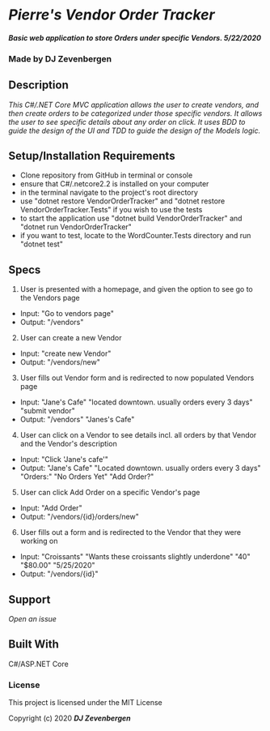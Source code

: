 # _Pierre's Vendor Order Tracker_

#### _Basic web application to store Orders under specific Vendors. 5/22/2020_

### Made by DJ Zevenbergen
## Description

_This C#/.NET Core MVC application allows the user to create vendors, and then create orders to be categorized under those specific vendors. It allows the user to see specific details about any order on click. It uses BDD to guide the design of the UI and TDD to guide the design of the Models logic._


## Setup/Installation Requirements

* Clone repository from GitHub in terminal or console
* ensure that C#/.netcore2.2 is installed on your computer
* in the terminal navigate to the project's root directory
* use "dotnet restore VendorOrderTracker" and "dotnet restore VendorOrderTracker.Tests" if you wish to use the tests
* to start the application use "dotnet build VendorOrderTracker" and "dotnet run VendorOrderTracker"
* if you want to test, locate to the WordCounter.Tests directory and run "dotnet test"


## Specs

1. User is presented with a homepage, and given the option to see go to the Vendors page
  * Input: "Go to vendors page"
  * Output: "/vendors"
2. User can create a new Vendor
  * Input: "create new Vendor"
  * Output: "/vendors/new"
3. User fills out Vendor form and is redirected to now populated Vendors page
  * Input: "Jane's Cafe" "located downtown. usually orders every 3 days" "submit vendor"
  * Output: "/vendors" "Janes's Cafe"
4. User can click on a Vendor to see details incl. all orders by that Vendor and the Vendor's description
  * Input: "Click 'Jane's cafe'"
  * Output: "Jane's Cafe"
            "Located downtown. usually orders every 3 days"
            "Orders:"
            "No Orders Yet"
            "Add Order?"
5. User can click Add Order on a specific Vendor's page
  * Input: "Add Order"
  * Output: "/vendors/{id}/orders/new"
6. User fills out a form and is redirected to the Vendor that they were working on 
  * Input: "Croissants" "Wants these croissants slightly underdone" "40" "$80.00" "5/25/2020"
  * Output: "/vendors/{id}"

## Support

_Open an issue_


## Built With
C#/ASP.NET Core 

### License

This project is licensed under the MIT License

Copyright (c) 2020 **_DJ Zevenbergen_**
